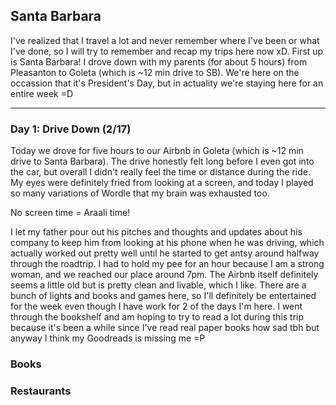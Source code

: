 ## Santa Barbara
I've realized that I travel a lot and never remember where I've been or what I've done, so I will try to remember and recap my trips here now xD. First up is Santa Barbara!
I drove down with my parents (for about 5 hours) from Pleasanton to Goleta (which is ~12 min drive to SB). We're here on the occassion that it's President's Day, but in 
actuality we're staying here for an entire week =D

---

### Day 1: Drive Down (2/17)
Today we drove for five hours to our Airbnb in Goleta (which is ~12 min drive to Santa Barbara). The drive honestly felt long before I even got into the car, but overall
I didn't really feel the time or distance during the ride. My eyes were definitely fried from looking at a screen, and today I played so many variations of Wordle
that my brain was exhausted too. 

No screen time = Araali time! 

I let my father pour out his pitches and thoughts and updates about his company to keep him from looking at his phone when he was driving, which actually 
worked out pretty well until he started to get antsy around halfway through the roadtrip. I had to hold my pee for an hour because I am a strong woman, and
we reached our place around 7pm. The Airbnb itself definitely seems a little old but is pretty clean and livable, which I like. There are a bunch of lights and books
and games here, so I'll definitely be entertained for the week even though I have work for 2 of the days I'm here. I went through the bookshelf and am hoping
to try to read a lot during this trip because it's been a while since I've read real paper books how sad tbh but anyway I think my Goodreads is missing me =P


### Books

### Restaurants
